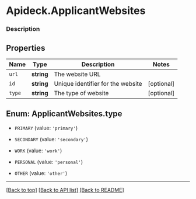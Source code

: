 # Apideck.ApplicantWebsites

### Description

## Properties
Name | Type | Description | Notes
------------ | ------------- | ------------- | -------------
`url` | **string** | The website URL | 
`id` | **string** | Unique identifier for the website | [optional] 
`type` | **string** | The type of website | [optional] 





<a name="TYPE"></a>
## Enum: ApplicantWebsites.type


* `PRIMARY` (value: `'primary'`)

* `SECONDARY` (value: `'secondary'`)

* `WORK` (value: `'work'`)

* `PERSONAL` (value: `'personal'`)

* `OTHER` (value: `'other'`)




---

[[Back to top]](#) [[Back to API list]](../../../../README.md#documentation-for-api-endpoints) [[Back to README]](../../../../README.md)


